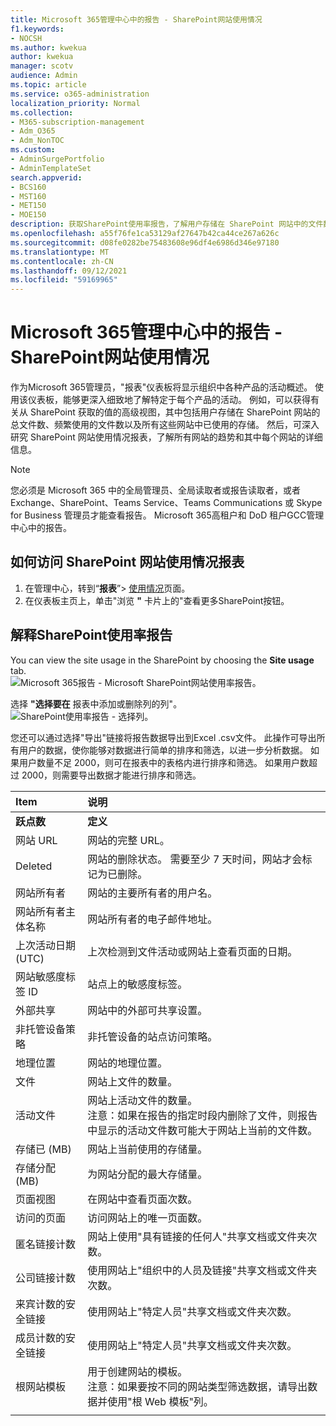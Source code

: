 ```yaml
---
title: Microsoft 365管理中心中的报告 - SharePoint网站使用情况
f1.keywords:
- NOCSH
ms.author: kwekua
author: kwekua
manager: scotv
audience: Admin
ms.topic: article
ms.service: o365-administration
localization_priority: Normal
ms.collection:
- M365-subscription-management
- Adm_O365
- Adm_NonTOC
ms.custom:
- AdminSurgePortfolio
- AdminTemplateSet
search.appverid:
- BCS160
- MST160
- MET150
- MOE150
description: 获取SharePoint使用率报告，了解用户存储在 SharePoint 网站中的文件数、当前使用的文件数以及使用的总存储量。
ms.openlocfilehash: a55f76fe1ca53129af27647b42ca44ce267a626c
ms.sourcegitcommit: d08fe0282be75483608e96df4e6986d346e97180
ms.translationtype: MT
ms.contentlocale: zh-CN
ms.lasthandoff: 09/12/2021
ms.locfileid: "59169965"
---
```

# <a name="microsoft-365-reports-in-the-admin-center---sharepoint-site-usage"></a>Microsoft 365管理中心中的报告 - SharePoint网站使用情况

作为Microsoft 365管理员，"报表"仪表板将显示组织中各种产品的活动概述。 使用该仪表板，能够更深入细致地了解特定于每个产品的活动。 例如，可以获得有关从 SharePoint 获取的值的高级视图，其中包括用户存储在 SharePoint 网站的总文件数、频繁使用的文件数以及所有这些网站中已使用的存储。 然后，可深入研究 SharePoint 网站使用情况报表，了解所有网站的趋势和其中每个网站的详细信息。 
  
> [!NOTE]
> 您必须是 Microsoft 365 中的全局管理员、全局读取者或报告读取者，或者 Exchange、SharePoint、Teams Service、Teams Communications 或 Skype for Business 管理员才能查看报告。
Microsoft 365高租户和 DoD 租户GCC管理中心中的报告。
 
## <a name="how-to-get-to-the-sharepoint-site-usage-report"></a>如何访问 SharePoint 网站使用情况报表

1. 在管理中心，转到“**报表**”\> <a href="https://go.microsoft.com/fwlink/p/?linkid=2074756" target="_blank">使用情况</a>页面。 
2. 在仪表板主页上，单击"浏览 **"** 卡片上的"查看更多SharePoint按钮。
  
## <a name="interpret-the-sharepoint-site-usage-report"></a>解释SharePoint使用率报告

You can view the site usage in the SharePoint by choosing the **Site usage** tab.<br/>![Microsoft 365报告 - Microsoft SharePoint网站使用率报告。](../../media/d1cb6200-e81c-460b-9d05-53f4bd7cf5ee.png)

选择 **"选择要在** 报表中添加或删除列的列"。  <br/> ![SharePoint使用率报告 - 选择列。](../../media/71ac3195-c494-40c1-9346-a858125ef6df.png)

您还可以通过选择"导出"链接将报告数据导出到Excel .csv文件。  此操作可导出所有用户的数据，使你能够对数据进行简单的排序和筛选，以进一步分析数据。 如果用户数量不足 2000，则可在报表中的表格内进行排序和筛选。 如果用户数超过 2000，则需要导出数据才能进行排序和筛选。 
  
|Item|说明|
|:-----|:-----|
|**跃点数**|**定义**|
|网站 URL  <br/> |网站的完整 URL。 <br/> |
|Deleted  <br/> |网站的删除状态。 需要至少 7 天时间，网站才会标记为已删除。  <br/> |
|网站所有者  <br/> |网站的主要所有者的用户名。   <br/> |
|网站所有者主体名称  <br/> |网站所有者的电子邮件地址。 <br/> |
|上次活动日期 (UTC)   <br/> | 上次检测到文件活动或网站上查看页面的日期。  <br/> |
|网站敏感度标签 ID  <br/> | 站点上的敏感度标签。  <br/> |
|外部共享  <br/> | 网站中的外部可共享设置。  <br/> |
|非托管设备策略  <br/> | 非托管设备的站点访问策略。  <br/> |
|地理位置  <br/> | 网站的地理位置。  <br/> |
|文件  <br/> |网站上文件的数量。 <br/>|
|活动文件  <br/> | 网站上活动文件的数量。<br/> 注意：如果在报告的指定时段内删除了文件，则报告中显示的活动文件数可能大于网站上当前的文件数。  <br/> |
|存储已 (MB)   <br/> |网站上当前使用的存储量。  <br/>|
|存储分配 (MB)   <br/> |为网站分配的最大存储量。  <br/>|
|页面视图  <br/> |在网站中查看页面次数。  <br/>|
|访问的页面  <br/> |访问网站上的唯一页面数。  <br/>|
|匿名链接计数  <br/> |网站上使用"具有链接的任何人"共享文档或文件夹次数。  <br/>|
|公司链接计数  <br/> |使用网站上"组织中的人员及链接"共享文档或文件夹次数。  <br/>|
|来宾计数的安全链接  <br/> |使用网站上"特定人员"共享文档或文件夹次数。  <br/>|
|成员计数的安全链接  <br/> |使用网站上"特定人员"共享文档或文件夹次数。  <br/>|
|根网站模板  <br/> |用于创建网站的模板。  <br/> 注意：如果要按不同的网站类型筛选数据，请导出数据并使用"根 Web 模板"列。 |
|||